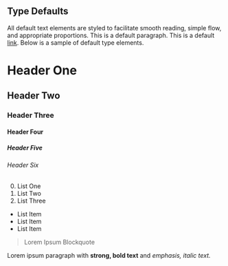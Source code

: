 ## Type Defaults
All default text elements are styled to facilitate smooth reading, simple flow, and appropriate proportions. This is a default paragraph. This is a default [link](#). Below is a sample of default type elements.

# Header One
## Header Two
### Header Three
#### Header Four
##### Header Five
###### Header Six

00. List One
00. List Two
00. List Three


- List Item
- List Item
- List Item

> Lorem Ipsum Blockquote

Lorem ipsum paragraph with **strong, bold text** and _emphasis, italic text._
